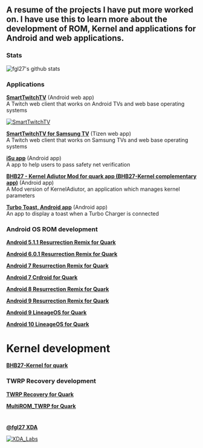 ## A resume of the projects I have put more worked on. I have use this to learn more about the development of ROM, Kernel and applications for Android and web applications.

### Stats
![fgl27's github stats](https://github-readme-stats.vercel.app/api?username=fgl27&show_icons=true&theme=default&count_private=true)

### Applications

**[SmartTwitchTV](https://github.com/fgl27/SmartTwitchTV)** (Android web app)<br>
A Twitch web client that works on Android TVs and web base operating systems

[![SmartTwitchTV](https://github-readme-stats.vercel.app/api/pin/?username=fgl27&repo=SmartTwitchTV)](https://github.com/fgl27/SmartTwitchTV)

**[SmartTwitchTV for Samsung TV](https://github.com/fgl27/smarttv-twitch#how-the-application-looks)** (Tizen web app)<br>
A Twitch web client that works on Samsung TVs and web base operating systems

**[iSu app](https://github.com/fgl27/isu)** (Android app)<br>
A app to help users to pass safety net verification

**[BHB27 - Kernel Adiutor Mod for quark app (BHB27-Kernel complementary app)](https://github.com/fgl27/KA27/wiki)** (Android app)<br>
A Mod version of KernelAdiutor, an application which manages kernel parameters

**[Turbo Toast, Android app](https://github.com/fgl27/turbotoast)** (Android app)<br>
An app to display a toast when a Turbo Charger is connected 

### Android OS ROM development

**[Android 5.1.1 Resurrection Remix for Quark](http://forum.xda-developers.com/moto-maxx/development/rom-resurrection-remix-5-5-5-t3197643)**

**[Android 6.0.1 Resurrection Remix for Quark](http://forum.xda-developers.com/moto-maxx/development/rom-resurrection-remix-t3316232)**

**[Android 7 Resurrection Remix for Quark](https://forum.xda-developers.com/moto-maxx/development/rom-resurrection-remix-t3511109)**

**[Android 7 Crdroid for Quark](http://forum.xda-developers.com/moto-maxx/development/rom-crdroid-android-t3491257)**

**[Android 8 Resurrection Remix for Quark](https://forum.xda-developers.com/moto-maxx/development/rom-resurrection-remix-t3811195)**

**[Android 9 Resurrection Remix for Quark](https://forum.xda-developers.com/moto-maxx/development/rom-resurrection-remix-t3893041)**

**[Android 9 LineageOS for Quark](https://forum.xda-developers.com/moto-maxx/development/rom-lineageos-t3933342)**

**[Android 10 LineageOS for Quark](https://forum.xda-developers.com/moto-maxx/development/rom-lineageos-t4039895)**

Kernel development
===========================================

**[BHB27-Kernel for quark](http://forum.xda-developers.com/moto-maxx/development/kernel-bhb27-kernel-t3207526)**

### TWRP Recovery development

**[TWRP Recovery for Quark](http://forum.xda-developers.com/droid-turbo/orig-development/recovery-twrp-2-8-7-0-touch-recovery-t3180308)**

**[MultiROM_TWRP for Quark](https://forum.xda-developers.com/moto-maxx/orig-development/tools-multiromtwrp-t3658605/)**

#
**[@fgl27 XDA](http://forum.xda-developers.com/member.php?u=5747496)**

[![XDA_Labs](https://img.xda-cdn.com/OAdJTNoR44YHvpeF_lTSqby6HDQ=/https%3A%2F%2Fimg.xda-cdn.com%2FoshFRo1rSEHTP5__wCXMO3e3u-I%3D%2Fhttp%253A%252F%252Fimgs.xda-labs.com%252F0621sigs%252Flarge%252Fcontributor.png)](http://goo.gl/Tc1eaV)
